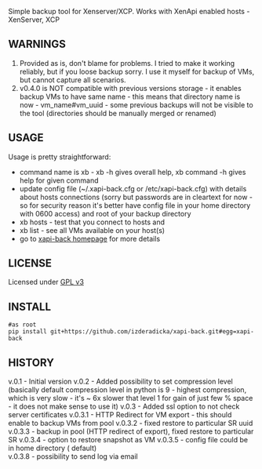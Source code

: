 Simple backup tool for Xenserver/XCP.  Works with XenApi enabled hosts - XenServer,  XCP

WARNINGS
--------

1. Provided as is,  don't blame for problems. I tried to make it working reliably, 
but if you loose backup sorry.   I use it myself for backup of VMs,  but cannot capture all scenarios.
2. v0.4.0 is NOT compatible with previous versions storage -  it enables backup VMs to have same name - this
means that directory name is now - vm_name#vm_uuid -   some previous backups will not be visible to the 
tool (directories should be manually merged or renamed)

USAGE
-----

Usage is pretty straightforward:
* command name is xb -  xb -h gives overall help,  xb command -h gives help for given command
* update config file (~/.xapi-back.cfg or /etc/xapi-back.cfg)  with details about hosts connections (sorry but passwords are in 
cleartext for now - so for security reason it's better have config file in your home directory with 0600 access) and root of your 
backup directory
* xb hosts -  test that you connect to hosts and
* xb list  - see all VMs available on your host(s)
* go to [xapi-back homepage](http://zderadicka.eu/projects/python/xapi-back-simple-xen-backup-tool/) for more details  

LICENSE
-------
Licensed under [GPL v3](http://www.gnu.org/copyleft/gpl.html) 

INSTALL
-------
```
#as root
pip install git+https://github.com/izderadicka/xapi-back.git#egg=xapi-back
```

HISTORY
-------
v.0.1 - Initial version
v.0.2 - Added possibility to set compression level (basically default compression level in python
				is 9 - highest compression, which is very slow -  it's ~ 6x slower that level 1 for  gain of 
				just few % space - it does not make sense to use it)
v.0.3 - Added ssl option to not check server certificates
v.0.3.1 - HTTP Redirect for VM export - this should enable to backup VMs from pool
v.0.3.2 - fixed restore to particular SR uuid
v.0.3.3 - backup in pool (HTTP redirect of export), fixed restore to particular SR
v.0.3.4 - option to restore snapshot as VM
v.0.3.5 - config file could be in home directory ( default)  
v.0.3.8 - possibility to send log via email 
